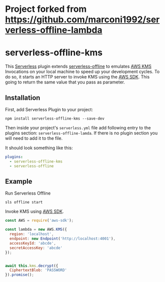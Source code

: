 # Project forked from https://github.com/marconi1992/serverless-offline-lambda

# serverless-offline-kms

This [Serverless](https://github.com/serverless/serverless) plugin extends [serverless-offline](https://github.com/dherault/serverless-offline) to emulates [AWS KMS](https://aws.amazon.com/kms) Invocations on your local machine to speed up your development cycles. To do so, it starts an HTTP server to invoke KMS using the [AWS SDK](https://github.com/aws/aws-sdk-js).
This going to return the same value that you pass as parameter.

## Installation

First, add Serverless Plugin to your project:

`npm install serverless-offline-kms --save-dev`

Then inside your project's `serverless.yml` file add following entry to the plugins section: `serverless-offline-lamda`. If there is no plugin section you will need to add it to the file.

It should look something like this:

```YAML
plugins:
  - serverless-offline-kms
  - serverless-offline
```

## Example

Run Serverless Offline
```
sls offline start
```

Invoke KMS using [AWS SDK](https://github.com/aws/aws-sdk-js).

```javascript
const AWS = require('aws-sdk');

const lambda = new AWS.KMS({
  region: 'localhost',
  endpoint: new Endpoint('http://localhost:4001'),
  accessKeyId: 'abcde',
  secretAccessKey: 'abcde'
});


await this.kms.decrypt({
  CiphertextBlob: 'PASSWORD'
}).promise();

```
